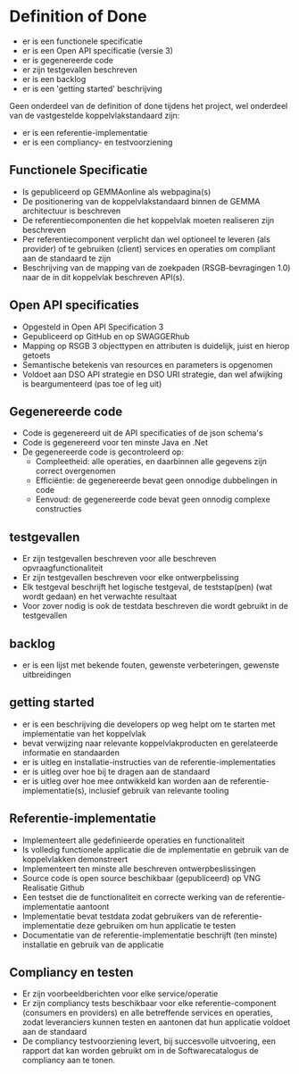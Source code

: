 # Definition of Done
- er is een functionele specificatie
- er is een Open API specificatie (versie 3)
- er is gegenereerde code
- er zijn testgevallen beschreven
- er is een backlog
- er is een 'getting started' beschrijving

Geen onderdeel van de definition of done tijdens het project, wel onderdeel van de vastgestelde koppelvlakstandaard zijn:
- er is een referentie-implementatie
- er is een compliancy- en testvoorziening

## Functionele Specificatie
- Is gepubliceerd op GEMMAonline als webpagina(s)
- De positionering van de koppelvlakstandaard binnen de GEMMA architectuur is beschreven
- De referentiecomponenten die het koppelvlak moeten realiseren zijn beschreven
- Per referentiecomponent verplicht dan wel optioneel te leveren (als provider) of te gebruiken (client) services en operaties om compliant aan de standaard te zijn
- Beschrijving van de mapping van de zoekpaden (RSGB-bevragingen 1.0) naar de in dit koppelvlak beschreven API(s).

## Open API specificaties
- Opgesteld in Open API Specification 3
- Gepubliceerd op GitHub en op SWAGGERhub
- Mapping op RSGB 3 objecttypen en attributen is duidelijk, juist en hierop getoets
- Semantische betekenis van resources en parameters is opgenomen
- Voldoet aan DSO API strategie en DSO URI strategie, dan wel afwijking is beargumenteerd (pas toe of leg uit)

## Gegenereerde code
- Code is gegenereerd uit de API specificaties of de json schema's
- Code is gegenereerd voor ten minste Java en .Net
- De gegenereerde code is gecontroleerd op:
  - Compleetheid: alle operaties, en daarbinnen alle gegevens zijn correct overgenomen
  - Efficiëntie: de gegenereerde bevat geen onnodige dubbelingen in code
  - Eenvoud: de gegenereerde code bevat geen onnodig complexe constructies

## testgevallen
- Er zijn testgevallen beschreven voor alle beschreven opvraagfunctionaliteit
- Er zijn testgevallen beschreven voor elke ontwerpbelissing
- Elk testgeval beschrijft het logische testgeval, de teststap(pen) (wat wordt gedaan) en het verwachte resultaat
- Voor zover nodig is ook de testdata beschreven die wordt gebruikt in de testgevallen

## backlog
- er is een lijst met bekende fouten, gewenste verbeteringen, gewenste uitbreidingen

## getting started
- er is een beschrijving die developers op weg helpt om te starten met implementatie van het koppelvlak
- bevat verwijzing naar relevante koppelvlakproducten en gerelateerde informatie en standaarden
- er is uitleg en installatie-instructies van de referentie-implementaties
- er is uitleg over hoe bij te dragen aan de standaard
- er is uitleg over hoe mee ontwikkeld kan worden aan de referentie-implementatie(s), inclusief gebruik van relevante tooling

## Referentie-implementatie
- Implementeert alle gedefinieerde operaties en functionaliteit
- Is volledig functionele applicatie die de implementatie en gebruik van de koppelvlakken demonstreert
- Implementeert ten minste alle beschreven ontwerpbeslissingen
- Source code is open source beschikbaar (gepubliceerd) op VNG Realisatie Github
- Een testset die de functionaliteit en correcte werking van de referentie-implementatie aantoont
- Implementatie bevat testdata zodat gebruikers van de referentie-implementatie deze gebruiken om hun applicatie te testen
- Documentatie van de referentie-implementatie beschrijft (ten minste) installatie en gebruik van de applicatie

## Compliancy en testen
- Er zijn voorbeeldberichten voor elke service/operatie
- Er zijn compliancy tests beschikbaar voor elke referentie-component (consumers en providers) en alle betreffende services en operaties, zodat leveranciers kunnen testen en aantonen dat hun applicatie voldoet aan de standaard
- De compliancy testvoorziening levert, bij succesvolle uitvoering, een rapport dat kan worden gebruikt om in de Softwarecatalogus de compliancy aan te tonen.
